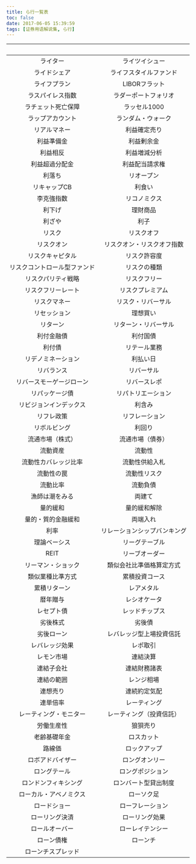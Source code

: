 ```yaml
---
title: ら行一覧表
toc: false
date: 2017-06-05 15:39:59
tags: [证券用语解说集, ら行]
---
```


| &nbsp; | &nbsp; |
| :-----: | :-----: |
| ライター | ライツイシュー |
| ライドシェア | ライフスタイルファンド |
| ライフプラン | LIBORフラット |
| ラスパイレス指数 | ラダーポートフォリオ |
| ラチェット死亡保障 | ラッセル1000 |
| ラップアカウント | ランダム・ウォーク |
| リアルマネー | 利益確定売り |
| 利益準備金 | 利益剰余金 |
| 利益相反 | 利益増減分析 |
| 利益超過分配金 | 利益配当請求権 |
| 利落ち | リオープン |
| リキャップCB | 利食い |
| 李克強指数 | リコノミクス |
| 利下げ | 理財商品 |
| 利ざや | 利子 |
| リスク | リスクオフ |
| リスクオン | リスクオン・リスクオフ指数 |
| リスクキャピタル | リスク許容度 |
| リスクコントロール型ファンド | リスクの種類 |
| リスクパリティ戦略 | リスクフリー |
| リスクフリーレート | リスクプレミアム |
| リスクマネー | リスク・リバーサル |
| リセッション | 理想買い |
| リターン | リターン・リバーサル |
| 利付金融債 | 利付国債 |
| 利付債 | リテール業務 |
| リデノミネーション | 利払い日 |
| リバランス | リバーサル |
| リバースモーゲージローン | リバースレポ |
| リパッケージ債 | リパトリエーション |
| リビジョンインデックス | 利含み |
| リフレ政策 | リフレーション |
| リボルビング | 利回り |
| 流通市場（株式） | 流通市場（債券） |
| 流動資産 | 流動性 |
| 流動性カバレッジ比率 | 流動性供給入札 |
| 流動性の罠 | 流動性リスク |
| 流動比率 | 流動負債 |
| 漁師は潮をみる | 両建て |
| 量的緩和 | 量的緩和解除 |
| 量的・質的金融緩和 | 両端入れ |
| 利率 | リレーションシップバンキング |
| 理論ベーシス | リーグテーブル |
| REIT | リーブオーダー |
| リーマン・ショック | 類似会社比準価格算定方式 |
| 類似業種比準方式 | 累積投資コース |
| 累積リターン | レアメタル |
| 暦年贈与 | レシオケータ |
| レセプト債 | レッドチップス |
| 劣後株式 | 劣後債 |
| 劣後ローン | レバレッジ型上場投資信託 |
| レバレッジ効果 | レポ取引 |
| レモン市場 | 連結決算 |
| 連結子会社 | 連結財務諸表 |
| 連結の範囲 | レンジ相場 |
| 連想売り | 連続約定気配 |
| 連単倍率 | レーティング |
| レーティング・モニター | レーティング（投資信託） |
| 労働生産性 | 狼狽売り |
| 老齢基礎年金 | ロスカット |
| 路線価 | ロックアップ |
| ロボアドバイザー | ロングオンリー |
| ロングテール | ロングポジション |
| ロンドンフィキシング | ロンバート型貸出制度 |
| ローカル・アベノミクス | ローソク足 |
| ロードショー | ローフレーション |
| ローリング決済 | ローリング効果 |
| ロールオーバー | ローレイテンシー |
| ローン債権 | ローンチ |
| ローンチスプレッド | &nbsp; |
